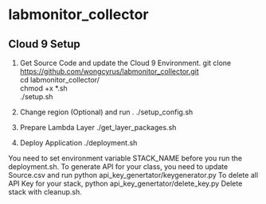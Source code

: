 # labmonitor_collector

## Cloud 9 Setup ##


1. Get Source Code and update the Cloud 9 Environment.
git clone https://github.com/wongcyrus/labmonitor_collector.git  
cd labmonitor_collector/  
chmod +x *.sh  
./setup.sh  


2. Change region (Optional) and run
. ./setup_config.sh

3. Prepare Lambda Layer
./get_layer_packages.sh

4. Deploy Application
./deployment.sh

You need to set environment variable STACK_NAME before you run the deployment.sh.
To generate API for your class, you need to update Source.csv and run python api_key_genertator/keygenerator.py
To delete all API Key for your stack, python api_key_genertator/delete_key.py
Delete stack with cleanup.sh.

